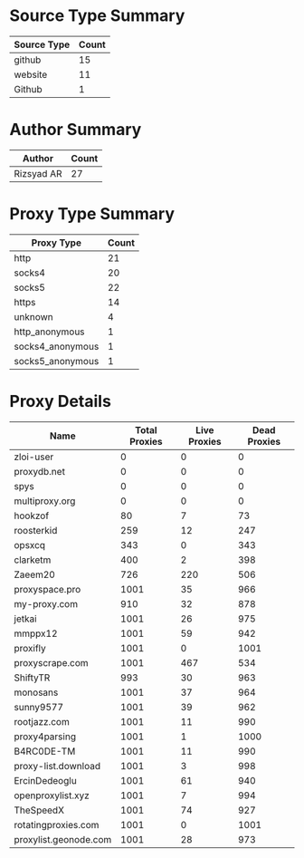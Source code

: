 # Source Type Summary

| Source Type | Count |
|-------------|-------|
| github | 15 |
| website | 11 |
| Github | 1 |


# Author Summary

| Author | Count |
|--------|-------|
| Rizsyad AR | 27 |


# Proxy Type Summary

| Proxy Type | Count |
|------------|-------|
| http | 21 |
| socks4 | 20 |
| socks5 | 22 |
| https | 14 |
| unknown | 4 |
| http_anonymous | 1 |
| socks4_anonymous | 1 |
| socks5_anonymous | 1 |


# Proxy Details

| Name | Total Proxies | Live Proxies | Dead Proxies |
|------|---------------|--------------|---------------|
| zloi-user | 0 | 0 | 0 |
| proxydb.net | 0 | 0 | 0 |
| spys | 0 | 0 | 0 |
| multiproxy.org | 0 | 0 | 0 |
| hookzof | 80 | 7 | 73 |
| roosterkid | 259 | 12 | 247 |
| opsxcq | 343 | 0 | 343 |
| clarketm | 400 | 2 | 398 |
| Zaeem20 | 726 | 220 | 506 |
| proxyspace.pro | 1001 | 35 | 966 |
| my-proxy.com | 910 | 32 | 878 |
| jetkai | 1001 | 26 | 975 |
| mmppx12 | 1001 | 59 | 942 |
| proxifly | 1001 | 0 | 1001 |
| proxyscrape.com | 1001 | 467 | 534 |
| ShiftyTR | 993 | 30 | 963 |
| monosans | 1001 | 37 | 964 |
| sunny9577 | 1001 | 39 | 962 |
| rootjazz.com | 1001 | 11 | 990 |
| proxy4parsing | 1001 | 1 | 1000 |
| B4RC0DE-TM | 1001 | 11 | 990 |
| proxy-list.download | 1001 | 3 | 998 |
| ErcinDedeoglu | 1001 | 61 | 940 |
| openproxylist.xyz | 1001 | 7 | 994 |
| TheSpeedX | 1001 | 74 | 927 |
| rotatingproxies.com | 1001 | 0 | 1001 |
| proxylist.geonode.com | 1001 | 28 | 973 |
